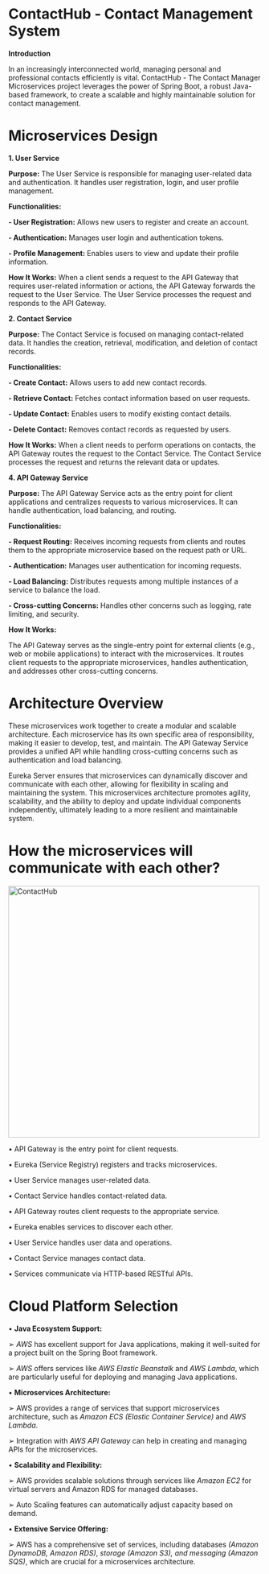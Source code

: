 # ContactHub - Contact Management System

**Introduction**

In an increasingly interconnected world, managing personal and professional contacts efficiently is vital. ContactHub - The Contact Manager Microservices project leverages the power of Spring Boot, a robust Java-based framework, to create a scalable and highly maintainable solution for contact management.

# Microservices Design 

**1. User Service**

**Purpose:** The User Service is responsible for managing user-related data and authentication. It handles user registration, login, and user profile management.

**Functionalities:**

**- User Registration:** Allows new users to register and create an account.

**- Authentication:** Manages user login and authentication tokens.

**- Profile Management:** Enables users to view and update their profile information.

**How It Works:** When a client sends a request to the API Gateway that requires user-related information or actions, the API Gateway forwards the request to the User Service. The User Service processes the request and responds to the API Gateway.

**2. Contact Service**

**Purpose:** The Contact Service is focused on managing contact-related data. It handles the creation, retrieval, modification, and deletion of contact records.

**Functionalities:**

**- Create Contact:** Allows users to add new contact records.

**- Retrieve Contact:** Fetches contact information based on user requests.

**- Update Contact:** Enables users to modify existing contact details.

**- Delete Contact:** Removes contact records as requested by users.

**How It Works:** When a client needs to perform operations on contacts, the API Gateway routes the request to the Contact Service. The Contact Service processes the request and returns the relevant data or updates.

**4. API Gateway Service**

**Purpose:** The API Gateway Service acts as the entry point for client applications and centralizes requests to various microservices. It can handle authentication, load balancing, and routing.

**Functionalities:**

**- Request Routing:** Receives incoming requests from clients and routes them to the appropriate microservice based on the request path or URL.

**- Authentication:** Manages user authentication for incoming requests.

**- Load Balancing:** Distributes requests among multiple instances of a service to balance the load.

**- Cross-cutting Concerns:** Handles other concerns such as logging, rate limiting, and security.

**How It Works:**

The API Gateway serves as the single-entry point for external clients (e.g., web or mobile applications) to interact with the microservices. It routes client requests to the appropriate microservices, handles authentication, and addresses other cross-cutting concerns.

# Architecture Overview

These microservices work together to create a modular and scalable architecture. Each microservice has its own specific area of responsibility, making it easier to develop, test, and maintain. The API Gateway Service provides a unified API while handling cross-cutting concerns such as authentication and load balancing.

Eureka Server ensures that microservices can dynamically discover and communicate with each other, allowing for flexibility in scaling and maintaining the system. This microservices architecture promotes agility, scalability, and the ability to deploy and update individual components independently, ultimately leading to a more resilient and maintainable system.

# How the microservices will communicate with each other?

<img width="500" alt="ContactHub " src="https://github.com/sanaya-bhardwaj/ContactHub-Contact_management_system/assets/135012941/2a171101-ee0c-466e-8546-6ed039177781">

• API Gateway is the entry point for client requests.

• Eureka (Service Registry) registers and tracks microservices.

• User Service manages user-related data.

• Contact Service handles contact-related data.

• API Gateway routes client requests to the appropriate service.

• Eureka enables services to discover each other.

• User Service handles user data and operations.

• Contact Service manages contact data.

• Services communicate via HTTP-based RESTful APIs.

# Cloud Platform Selection 

• **Java Ecosystem Support:**

➢ *AWS* has excellent support for Java applications, making it well-suited for a project built on the Spring Boot framework.

➢ *AWS* offers services like *AWS Elastic Beanstalk* and *AWS Lambda*, which are particularly useful for deploying and managing Java applications.

• **Microservices Architecture:**

➢ AWS provides a range of services that support microservices architecture, such as *Amazon ECS (Elastic Container Service)* and *AWS Lambda*.

➢ Integration with *AWS API Gateway* can help in creating and managing APIs for the microservices.

• **Scalability and Flexibility:**

➢ AWS provides scalable solutions through services like *Amazon EC2* for virtual servers and Amazon RDS for managed databases.

➢ Auto Scaling features can automatically adjust capacity based on demand.

• **Extensive Service Offering:**

➢ AWS has a comprehensive set of services, including databases *(Amazon DynamoDB, Amazon RDS)*, *storage (Amazon S3), and messaging (Amazon SQS)*, which are crucial for a microservices architecture.

